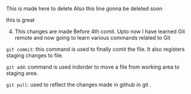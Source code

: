 This is made here to delete 
Also this line gonna be deleted soon 

this is 
great

4. This changes are made Before 4th comit.
Upto now I have learned Git remote 
and now going to learn various commands related to Git

`git commit`: this command is used to finally comit the file. It also registers staging changes to file.

`git add`: command is used indorder to move a file from working area to staging area.

`git pull`: used to reflect the changes made in github in git .
